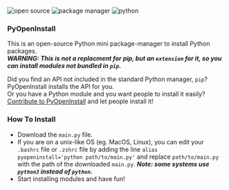 ![open source](https://img.shields.io/badge/open-source-blue)
![package manager](https://img.shields.io/badge/package-manager-blue)
![python](https://img.shields.io/badge/python-blue)

### PyOpenInstall
This is an open-source Python mini package-manager to install Python packages.  
***WARNING: This is not a replacment for pip, but an `extension` for it, so you can install modules not bundled in `pip`.***  

Did you find an API not included in the standard Python manager, `pip`?  
PyOpenInstall installs the API for you.  
Or you have a Python module and you want people to install it easily?
[Contribute to PyOpenInstall](CONTRIBUTING.md) and let people install it!  

### How To Install
- Download the `main.py` file.
- If you are on a unix-like OS (eg. MacOS, Linux), you can edit your `.bashrc` file or `.zshrc` file by adding the line `alias pyopeninstall='python path/to/main.py'` and replace `path/to/main.py` with the path of the downloaded `main.py`.  ***Note: some systems use `python3` instead of `python`.***
- Start installing modules and have fun!
